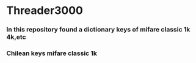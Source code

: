 # Threader3000 
### In this repository found a dictionary keys of mifare classic 1k 4k,etc
### Chilean keys mifare classic 1k 
